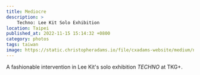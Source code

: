 ```yaml
---
title: Mediocre
description: >
    Techno: Lee Kit Solo Exhibition
location: Taipei
published_at: 2022-11-15 15:14:32 +0800
category: photos
tags: taiwan
image: https://static.christopheradams.io/file/cxadams-website/medium/nextcloud/Photos/Albums/2019/20190511-1634_Taipei_TKG/20190511-1634_Taipei_TKG_L1002584-0.jpg
---
```


A fashionable intervention in Lee Kit's solo exhibition *TECHNO* at TKG+.
